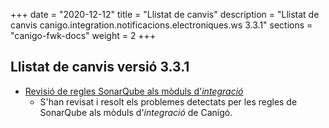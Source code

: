 +++
date        = "2020-12-12"
title       = "Llistat de canvis"
description = "Llistat de canvis canigo.integration.notificacions.electroniques.ws 3.3.1"
sections    = "canigo-fwk-docs"
weight		= 2
+++

## Llistat de canvis versió 3.3.1

- [Revisió de regles SonarQube als mòduls d'_integració_](/noticies/2020-09-09-Revisio_regles_SonarQube_moduls_integracio/)
   - S'han revisat i resolt els problemes detectats per les regles de SonarQube als mòduls d'_integració_ de Canigó.
